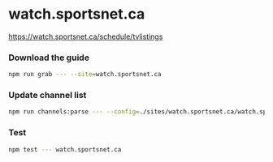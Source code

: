# watch.sportsnet.ca

https://watch.sportsnet.ca/schedule/tvlistings

### Download the guide

```sh
npm run grab --- --site=watch.sportsnet.ca
```

### Update channel list

```sh
npm run channels:parse --- --config=./sites/watch.sportsnet.ca/watch.sportsnet.ca.config.js --output=./sites/watch.sportsnet.ca/watch.sportsnet.ca.channels.xml
```

### Test

```sh
npm test --- watch.sportsnet.ca
```
